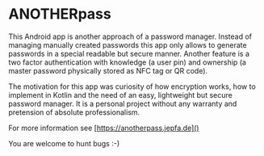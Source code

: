 # ANOTHERpass

This Android app is another approach of a password manager. Instead of managing manually created passwords this app only allows to generate passwords in a special readable but secure manner. Another feature is a two factor authentication with knowledge (a user pin) and ownership (a master password physically stored as NFC tag or QR code).

The motivation for this app was curiosity of how encryption works, how to implement in Kotlin and the need of an easy, lightweight but secure password manager. It is a personal project without any warranty and pretension of absolute professionalism. 

For more information see [https://anotherpass.jepfa.de]()

You are welcome to hunt bugs :-)
